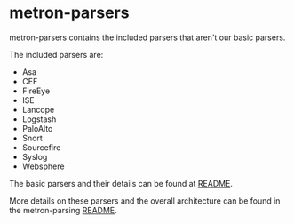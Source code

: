 <!--
Licensed to the Apache Software Foundation (ASF) under one
or more contributor license agreements.  See the NOTICE file
distributed with this work for additional information
regarding copyright ownership.  The ASF licenses this file
to you under the Apache License, Version 2.0 (the
"License"); you may not use this file except in compliance
with the License.  You may obtain a copy of the License at

    http://www.apache.org/licenses/LICENSE-2.0

Unless required by applicable law or agreed to in writing, software
distributed under the License is distributed on an "AS IS" BASIS,
WITHOUT WARRANTIES OR CONDITIONS OF ANY KIND, either express or implied.
See the License for the specific language governing permissions and
limitations under the License.
-->
# metron-parsers

metron-parsers contains the included parsers that aren't our basic parsers.

The included parsers are:
* Asa
* CEF
* FireEye
* ISE
* Lancope
* Logstash
* PaloAlto
* Snort
* Sourcefire
* Syslog
* Websphere

The basic parsers and their details can be found at [README](../metron-parsers-common#README.md).

More details on these parsers and the overall architecture can be found in the metron-parsing [README](..#README.md).